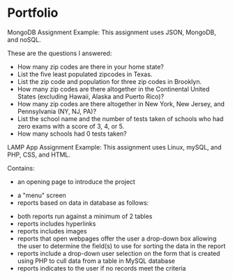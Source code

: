 # Portfolio

MongoDB Assignment Example:
This assignment uses JSON, MongoDB, and noSQL.

These are the questions I answered:
- How many zip codes are there in your home state?
- List the five least populated zipcodes in Texas.
- List the zip code and population for three zip codes in Brooklyn.
- How many zip codes are there altogether in the Continental United States (excluding Hawaii, Alaska and Puerto Rico)?
- How many zip codes are there altogether in New York, New Jersey, and Pennsylvania (NY, NJ, PA)?
- List the school name and the number of tests taken of schools who had zero exams with a score of 3, 4, or 5. 
- How many schools had 0 tests taken?


LAMP App Assignment Example:
This assignment uses Linux, mySQL, and PHP, CSS, and HTML. 

Contains:
+ an opening page to introduce the project
 - a "menu" screen
 - reports based on data in database as follows:
  * both reports run against a minimum of 2 tables
  * reports includes hyperlinks
  * reports includes images
  * reports that open webpages offer the user a drop-down box allowing the user to determine the field(s) to use for sorting 
  the data in the report
  * reports include a drop-down user selection on the form that is created using PHP to cull data from a table in MySQL database
  * reports indicates to the user if no records meet the criteria 